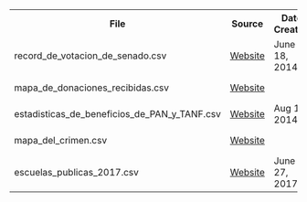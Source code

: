 <table>
  <tr>
    <th>File</th>
    <th>Source</th>
    <th>Date Created</th>
    <th>Last Updated</th>
    <th>Uploaded</th>
    <th>Subject</th>
  </tr>
  <tr>
    <td>record_de_votacion_de_senado.csv</td>
    <td><a href='https://data.pr.gov/en/Abierto/Record-de-Votaci-n-de-Senado/fu3e-fj3e'>Website</a></td>
    <td>June 18, 2014</td>
    <td>June 18, 2014</td>
    <td></td>
    <td>Political</td>
  </tr>
  <tr>
    <td>mapa_de_donaciones_recibidas.csv</td>
    <td><a    href='https://data.oce.gov.pr/Donaciones/Mapa-de-donaciones-recibidas-por-c-digo-postal/gd5x-wf9i'>Website</a></td>
    <td></td>
    <td></td>
    <td>Sept 1, 2017</td>
    <td>Political</td>
  </tr>
  <tr>
    <td>estadisticas_de_beneficios_de_PAN_y_TANF.csv</td>
    <td><a    href='https://data.pr.gov/en/Familia-y-Servicio-Social/Estadisticas-de-Beneficios-de-PAN-y-TANF/rd77-7s4b'>Website</a></td>
    <td>Aug 12, 2014</td>
    <td>Aug 12, 2014</td>
    <td></td>
    <td>Social Services</td>
  </tr>
  <tr>
    <td>mapa_del_crimen.csv</td>
    <td><a    href='https://data.pr.gov/en/Seguridad-P-blica/Mapa-del-Crimen-Crime-Map/bkiv-k4gu'>Website</a></td>
    <td></td>
    <td>December 12, 2017</td>
    <td>February 10, 2018</td>
    <td>Crime</td>
  </tr>
  <tr>
    <td>escuelas_publicas_2017.csv</td>
    <td><a    href='https://data.pr.gov/en/Educaci-n/Directorio-Comprensivo-de-Escuelas-P-blicas-Puerto/gb92-58gc'>Website</a></td>
    <td>June 27, 2017</td>
    <td>August 15, 2017</td>
    <td>February 10, 2018</td>
    <td>Schools</td>
  </tr>
</table>

